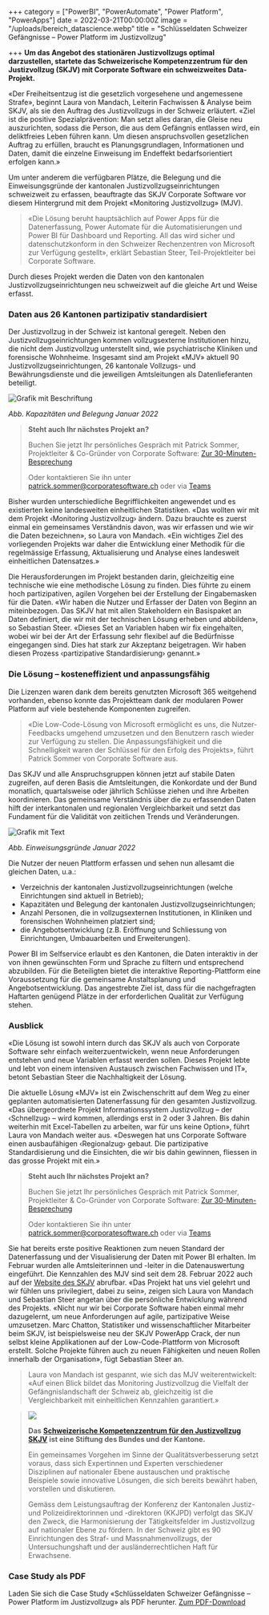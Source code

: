 +++
category = ["PowerBI", "PowerAutomate", "Power Platform", "PowerApps"]
date = 2022-03-21T00:00:00Z
image = "/uploads/bereich_datascience.webp"
title = "Schlüsseldaten Schweizer Gefängnisse  – Power Platform im Justizvollzug"

+++
**Um das Angebot des stationären Justizvollzugs optimal darzustellen, startete das Schweizerische Kompetenzzentrum für den Justizvollzug (SKJV) mit Corporate Software ein schweizweites Data-Projekt.**

«Der Freiheitsentzug ist die gesetzlich vorgesehene und angemessene Strafe», beginnt Laura von Mandach, Leiterin Fachwissen & Analyse beim SKJV, als sie den Auftrag des Justizvollzugs in der Schweiz erläutert. «Ziel ist die positive Spezialprävention: Man setzt alles daran, die Gleise neu auszurichten, sodass die Person, die aus dem Gefängnis entlassen wird, ein deliktfreies Leben führen kann. Um diesen anspruchsvollen gesetzlichen Auftrag zu erfüllen, braucht es Planungsgrundlagen, Informationen und Daten, damit die einzelne Einweisung im Endeffekt bedarfsorientiert erfolgen kann.»

Um unter anderem die verfügbaren Plätze, die Belegung und die Einweisungsgründe der kantonalen Justizvollzugseinrichtungen schweizweit zu erfassen, beauftragte das SKJV Corporate Software vor diesem Hintergrund mit dem Projekt «Monitoring Justizvollzug» (MJV).

> «Die Lösung beruht hauptsächlich auf Power Apps für die Datenerfassung, Power Automate für die Automatisierungen und Power BI für Dashboard und Reporting. All das wird sicher und datenschutzkonform in den Schweizer Rechenzentren von Microsoft zur Verfügung gestellt», erklärt Sebastian Steer, Teil-Projektleiter bei Corporate Software.

Durch dieses Projekt werden die Daten von den kantonalen Justizvollzugseinrichtungen neu schweizweit auf die gleiche Art und Weise erfasst.

### **Daten aus 26 Kantonen partizipativ standardisiert**

Der Justizvollzug in der Schweiz ist kantonal geregelt. Neben den Justizvollzugseinrichtungen kommen vollzugsexterne Institutionen hinzu, die nicht dem Justizvollzug unterstellt sind, wie psychiatrische Kliniken und forensische Wohnheime. Insgesamt sind am Projekt «MJV» aktuell 90 Justizvollzugseinrichtungen, 26 kantonale Vollzugs- und Bewährungsdienste und die jeweiligen Amtsleitungen als Datenlieferanten beteiligt.

![Grafik mit Beschriftung](/uploads/bildschirmfoto-2022-03-09-um-16-05-06.png "Abb. Kapazitäten und Belegung Januar 2022")

_Abb. Kapazitäten und Belegung Januar 2022_

> **Steht auch Ihr nächstes Projekt an?**
>
> Buchen Sie jetzt Ihr persönliches Gespräch mit Patrick Sommer, Projektleiter & Co-Gründer von Corporate Software: [Zur 30-Minuten-Besprechung](https://calendly.com/patricksommer/30min)
>
> Oder kontaktieren Sie ihn unter [patrick.sommer@corporatesoftware.ch](mailto:patrick.sommer@corporatesoftware.ch "E-Mail Patrick Sommer") oder via [Teams](https://teams.microsoft.com/l/chat/0/0?users=patrick.sommer@corporatesoftware.ch "Teams Patrick Sommer")

Bisher wurden unterschiedliche Begrifflichkeiten angewendet und es existierten keine landesweiten einheitlichen Statistiken. «Das wollten wir mit dem Projekt ‹Monitoring Justizvollzug› ändern. Dazu brauchte es zuerst einmal ein gemeinsames Verständnis davon, was wir erfassen und wie wir die Daten bezeichnen», so Laura von Mandach. «Ein wichtiges Ziel des vorliegenden Projekts war daher die Entwicklung einer Methodik für die regelmässige Erfassung, Aktualisierung und Analyse eines landesweit einheitlichen Datensatzes.»

Die Herausforderungen im Projekt bestanden darin, gleichzeitig eine technische wie eine methodische Lösung zu finden. Dies führte zu einem hoch partizipativen, agilen Vorgehen bei der Erstellung der Eingabemasken für die Daten. «Wir haben die Nutzer und Erfasser der Daten von Beginn an miteinbezogen. Das SKJV hat mit allen Stakeholdern ein Basispaket an Daten definiert, die wir mit der technischen Lösung erheben und abbilden», so Sebastian Steer. «Dieses Set an Variablen haben wir fix eingehalten, wobei wir bei der Art der Erfassung sehr flexibel auf die Bedürfnisse eingegangen sind. Dies hat stark zur Akzeptanz beigetragen. Wir haben diesen Prozess ‹partizipative Standardisierung› genannt.»

### Die Lösung – kosteneffizient und anpassungsfähig

Die Lizenzen waren dank dem bereits genutzten Microsoft 365 weitgehend vorhanden, ebenso konnte das Projektteam dank der modularen Power Platform auf viele bestehende Komponenten zugreifen.

> «Die Low-Code-Lösung von Microsoft ermöglicht es uns, die Nutzer-Feedbacks umgehend umzusetzen und den Benutzern rasch wieder zur Verfügung zu stellen. Die Anpassungsfähigkeit und die Schnelligkeit waren der Schlüssel für den Erfolg des Projekts», führt Patrick Sommer von Corporate Software aus.

Das SKJV und alle Anspruchsgruppen können jetzt auf stabile Daten zugreifen, auf deren Basis die Amtsleitungen, die Konkordate und der Bund monatlich, quartalsweise oder jährlich Schlüsse ziehen und ihre Arbeiten koordinieren. Das gemeinsame Verständnis über die zu erfassenden Daten hilft der interkantonalen und regionalen Vergleichbarkeit und setzt das Fundament für die Validität von zeitlichen Trends und Veränderungen.

![Grafik mit Text](/uploads/bildschirmfoto-2022-03-09-um-16-07-21.png "Abb. Einweisungsgründe Januar 2022")

_Abb. Einweisungsgründe Januar 2022_

Die Nutzer der neuen Plattform erfassen und sehen nun allesamt die gleichen Daten, u.a.:

* Verzeichnis der kantonalen Justizvollzugseinrichtungen (welche Einrichtungen sind aktuell in Betrieb);
* Kapazitäten und Belegung der kantonalen Justizvollzugseinrichtungen;
* Anzahl Personen, die in vollzugsexternen Institutionen, in Kliniken und forensischen Wohnheimen platziert sind;
* die Angebotsentwicklung (z.B. Eröffnung und Schliessung von Einrichtungen, Umbauarbeiten und Erweiterungen).

Power BI im Selfservice erlaubt es den Kantonen, die Daten interaktiv in der von ihnen gewünschten Form und Sprache zu filtern und entsprechend abzubilden. Für die Beteiligten bietet die interaktive Reporting-Plattform eine Voraussetzung für die gemeinsame Anstaltsplanung und Angebotsentwicklung. Das angestrebte Ziel ist, dass für die nachgefragten Haftarten genügend Plätze in der erforderlichen Qualität zur Verfügung stehen.

### Ausblick

«Die Lösung ist sowohl intern durch das SKJV als auch von Corporate Software sehr einfach weiterzuentwickeln, wenn neue Anforderungen entstehen und neue Variablen erfasst werden sollen. Dieses Projekt lebte und lebt von einem intensiven Austausch zwischen Fachwissen und IT», betont Sebastian Steer die Nachhaltigkeit der Lösung.

Die aktuelle Lösung «MJV» ist ein Zwischenschritt auf dem Weg zu einer geplanten automatisierten Datenerfassung für den gesamten Justizvollzug. «Das übergeordnete Projekt Informationssystem Justizvollzug – der ‹Schnellzug› – wird kommen, allerdings erst in 2 oder 3 Jahren. Bis dahin weiterhin mit Excel-Tabellen zu arbeiten, war für uns keine Option», führt Laura von Mandach weiter aus. «Deswegen hat uns Corporate Software einen ausbaufähigen ‹Regionalzug› gebaut. Die partizipative Standardisierung und die Einsichten, die wir bis dahin gewinnen, fliessen in das grosse Projekt mit ein.»

> **Steht auch Ihr nächstes Projekt an?**
>
> Buchen Sie jetzt Ihr persönliches Gespräch mit Patrick Sommer, Projektleiter & Co-Gründer von Corporate Software: [Zur 30-Minuten-Besprechung](https://calendly.com/patricksommer/30min "30-Minuten-Besprechung mit Patrick Sommer")
>
> Oder kontaktieren Sie ihn unter [patrick.sommer@corporatesoftware.ch](mailto:patrick.sommer@corporatesoftware.ch "E-Mail Patrick Sommer") oder via [Teams](https://teams.microsoft.com/l/chat/0/0?users=patrick.sommer@corporatesoftware.ch "Teams Patrick Sommer")

Sie hat bereits erste positive Reaktionen zum neuen Standard der Datenerfassung und der Visualisierung der Daten mit Power BI erhalten. Im Februar wurden alle Amtsleiterinnen und -leiter in die Datenauswertung eingeführt. Die Kennzahlen des MJV sind seit dem 28. Februar 2022 auch auf der [Website des SKJV](https://www.skjv.ch/de/unsere-dienstleistungen/monitoring-justizvollzug "Link SKJV Website") abrufbar. «Das Projekt hat uns viel gelehrt und wir fühlen uns privilegiert, dabei zu sein», zeigen sich Laura von Mandach und Sebastian Steer angetan über die persönliche Entwicklung während des Projekts. «Nicht nur wir bei Corporate Software haben einmal mehr dazugelernt, um neue Anforderungen auf agile, partizipative Weise umzusetzen. Marc Chatton, Statistiker und wissenschaftlicher Mitarbeiter beim SKJV, ist beispielsweise neu der SKJV PowerApp Crack, der nun selbst kleine Applikationen auf der Low-Code-Plattform von Microsoft erstellt. Solche Projekte führen auch zu neuen Fähigkeiten und neuen Rollen innerhalb der Organisation», fügt Sebastian Steer an.

> Laura von Mandach ist gespannt, wie sich das MJV weiterentwickelt: «Auf einen Blick bildet das Monitoring Justizvollzug die Vielfalt der Gefängnislandschaft der Schweiz ab, gleichzeitig ist die Vergleichbarkeit mit einheitlichen Kennzahlen garantiert.»

> **![](/uploads/skjv.svg)**
>
> **Das** [**Schweizerische Kompetenzzentrum für den Justizvollzug SKJV**](https://www.skjv.ch/de/unsere-dienstleistungen/monitoring-justizvollzug "Link SKJV Website") **ist eine Stiftung des Bundes und der Kantone.**
>
> Ein gemeinsames Vorgehen im Sinne der Qualitätsverbesserung setzt voraus, dass sich Expertinnen und Experten verschiedener Disziplinen auf nationaler Ebene austauschen und praktische Beispiele sowie innovative Lösungen, die sich bereits bewährt haben, vorstellen und diskutieren.
>
> Gemäss dem Leistungsauftrag der Konferenz der Kantonalen Justiz- und Polizeidirektorinnen und -direktoren (KKJPD) verfolgt das SKJV den Zweck, die Harmonisierung der Tätigkeitsfelder im Justizvollzug auf nationaler Ebene zu fördern. In der Schweiz gibt es 90 Einrichtungen des Straf- und Massnahmenvollzugs, der Untersuchungshaft und der ausländerrechtlichen Haft für Erwachsene.

### Case Study als PDF

Laden Sie sich die Case Study «Schlüsseldaten Schweizer Gefängnisse  – Power Platform im Justizvollzug» als PDF herunter. [Zum PDF-Download](/uploads/skjv_coso_case-study.pdf 'PDF "Case Study: Schlüsseldaten Schweizer Gefängnisse – Power Platform im Justizvollzug"')